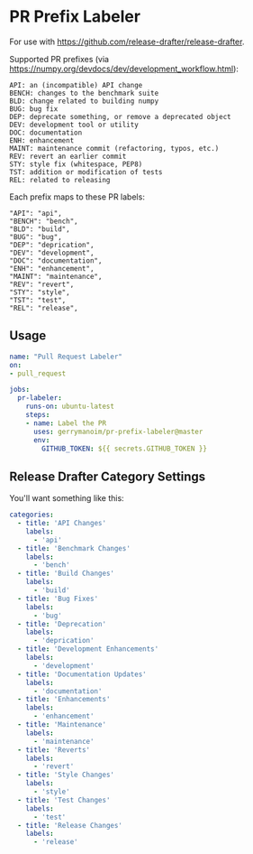 # PR Prefix Labeler

For use with https://github.com/release-drafter/release-drafter.

Supported PR prefixes (via  https://numpy.org/devdocs/dev/development_workflow.html):

```
API: an (incompatible) API change
BENCH: changes to the benchmark suite
BLD: change related to building numpy
BUG: bug fix
DEP: deprecate something, or remove a deprecated object
DEV: development tool or utility
DOC: documentation
ENH: enhancement
MAINT: maintenance commit (refactoring, typos, etc.)
REV: revert an earlier commit
STY: style fix (whitespace, PEP8)
TST: addition or modification of tests
REL: related to releasing 
```

Each prefix maps to these PR labels:

```
"API": "api",
"BENCH": "bench",
"BLD": "build",
"BUG": "bug",
"DEP": "deprication",
"DEV": "development",
"DOC": "documentation",
"ENH": "enhancement",
"MAINT": "maintenance",
"REV": "revert",
"STY": "style",
"TST": "test",
"REL": "release", 
```

## Usage

```yaml
name: "Pull Request Labeler"
on:
- pull_request

jobs:
  pr-labeler:
    runs-on: ubuntu-latest
    steps:
    - name: Label the PR
      uses: gerrymanoim/pr-prefix-labeler@master
      env:
        GITHUB_TOKEN: ${{ secrets.GITHUB_TOKEN }}

```

## Release Drafter Category Settings

You'll want something like this:

```yaml
categories:
  - title: 'API Changes'
    labels:
      - 'api'
  - title: 'Benchmark Changes'
    labels:
      - 'bench'
  - title: 'Build Changes'
    labels:
      - 'build'
  - title: 'Bug Fixes'
    labels:
      - 'bug'
  - title: 'Deprecation'
    labels:
      - 'deprication'
  - title: 'Development Enhancements'
    labels:
      - 'development'
  - title: 'Documentation Updates'
    labels:
      - 'documentation'
  - title: 'Enhancements'
    labels:
      - 'enhancement'
  - title: 'Maintenance'
    labels:
      - 'maintenance'
  - title: 'Reverts'
    labels:
      - 'revert'
  - title: 'Style Changes'
    labels:
      - 'style'
  - title: 'Test Changes'
    labels:
      - 'test'
  - title: 'Release Changes'
    labels:
      - 'release'
```